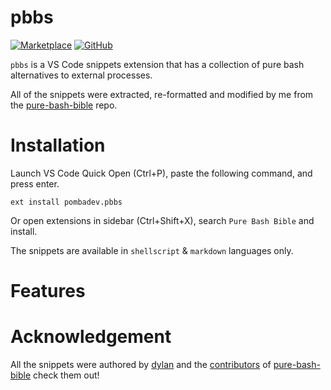 [pure-bash-bible]: https://github.com/dylanaraps/pure-bash-bible

# pbbs

[![Marketplace](https://img.shields.io/visual-studio-marketplace/v/pombadev.pbbs?label=marketplace%20version&style=flat-square)](https://marketplace.visualstudio.com/items?itemName=pombadev.pbbs)
[![GitHub](https://img.shields.io/github/package-json/v/pombadev/pbbs?label=github%20version&style=flat-square)](https://marketplace.visualstudio.com/items?itemName=pombadev.pbbs)

`pbbs` is a VS Code snippets extension that has a collection of pure bash alternatives to external processes.

All of the snippets were extracted, re-formatted and modified by me from the [pure-bash-bible] repo.

# Installation

Launch VS Code Quick Open (Ctrl+P), paste the following command, and press enter.

```text
ext install pombadev.pbbs
```

Or open extensions in sidebar (Ctrl+Shift+X), search `Pure Bash Bible` and install.

The snippets are available in `shellscript` & `markdown` languages only.

# Features

# Acknowledgement

All the snippets were authored by [dylan](https://github.com/dylanaraps) and the [contributors](https://github.com/dylanaraps/pure-bash-bible/graphs/contributors) of [pure-bash-bible] check them out!
